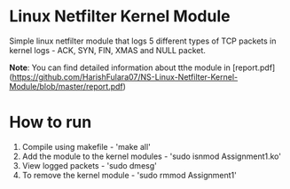 # Linux Netfilter Kernel Module

Simple linux netfilter module that logs 5 different types of TCP packets in kernel logs - ACK, SYN, FIN, XMAS and NULL packet.

**Note**: You can find detailed information about tthe module in [report.pdf] (https://github.com/HarishFulara07/NS-Linux-Netfilter-Kernel-Module/blob/master/report.pdf)

# How to run
1. Compile using makefile - 'make all'
2. Add the module to the kernel modules - 'sudo isnmod Assignment1.ko'
3. View logged packets - 'sudo dmesg'
4. To remove the kernel module - 'sudo rmmod Assignment1'
